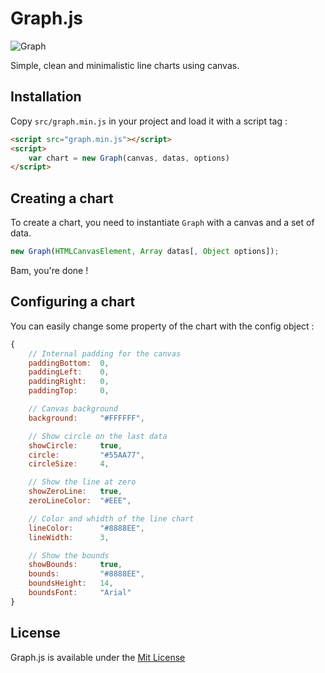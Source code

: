 # Graph.js

![Graph](http://img.shwaark.com/uploads/big/14613584467762.png)

Simple, clean and minimalistic line charts using canvas.

## Installation
Copy `src/graph.min.js` in your project and load it with a script tag :

```html
<script src="graph.min.js"></script>
<script>
    var chart = new Graph(canvas, datas, options)
</script>
```

## Creating a chart
To create a chart, you need to instantiate `Graph` with a canvas and a set of data.

```javascript
new Graph(HTMLCanvasElement, Array datas[, Object options]);
```

Bam, you're done !

## Configuring a chart
You can easily change some property of the chart with the config object :

```javascript
{
    // Internal padding for the canvas
    paddingBottom:  0, 
    paddingLeft:    0,
    paddingRight:   0,
    paddingTop:     0,

    // Canvas background
    background:     "#FFFFFF",

    // Show circle on the last data
    showCircle:     true,
    circle:         "#55AA77",
    circleSize:     4,

    // Show the line at zero
    showZeroLine:   true,
    zeroLineColor:  "#EEE",

    // Color and whidth of the line chart
    lineColor:      "#8888EE",
    lineWidth:      3,

    // Show the bounds
    showBounds:     true,
    bounds:         "#8888EE",
    boundsHeight:   14,
    boundsFont:     "Arial"
}
```

## License
Graph.js is available under the [Mit License](http://opensource.org/licenses/MIT)